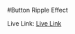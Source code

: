 #Button Ripple Effect


Live Link: <a href="https://buttonrippleeffect1.netlify.app/">Live Link</a>
